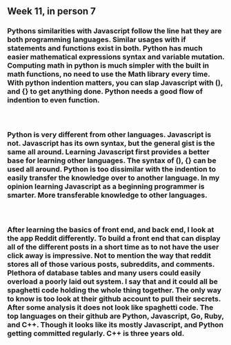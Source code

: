 ## Week 11, in person 7

### Pythons similarities with Javascript follow the line hat they are both programming languages. Similar usages with if statements and functions exist in both. Python has much easier mathematical expressions syntax and variable mutation. Computing math in python is much simpler with the built in math functions, no need to use the Math library every time. With python indention matters, you can slap Javascript with (), and {} to get anything done. Python needs a good flow of indention to even function. 
##### &emsp;
### Python is very different from other languages. Javascript is not. Javascript has its own syntax, but the general gist is the same all around. Learning Javascript first provides a better base for learning other languages. The syntax of (), {} can be used all around. Python is too dissimilar with the indention to easily transfer the knowledge over to another language. In my opinion learning Javascript as a beginning programmer is smarter. More transferable knowledge to other languages.    
#### &emsp;
### After learning the basics of front end, and back end, I look at the app Reddit differently. To build a front end that can display all of the different posts in a short time as to not have the user click away is impressive. Not to mention the way that reddit stores all of those various posts, subreddits, and comments. Plethora of database tables and many users could easily overload a poorly laid out system. I say that and it could all be spaghetti code holding the whole thing together. The only way to know is too look at their github account to pull their secrets. After some analysis it does not look like spaghetti code. The top languages on their github are Python, Javascript, Go, Ruby, and C++. Though it looks like its mostly Javascript, and Python getting committed regularly. C++ is three years old.  